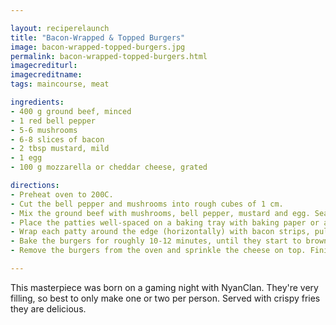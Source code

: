 ```yaml
---

layout: reciperelaunch
title: "Bacon-Wrapped & Topped Burgers"
image: bacon-wrapped-topped-burgers.jpg
permalink: bacon-wrapped-topped-burgers.html
imagecrediturl:
imagecreditname:
tags: maincourse, meat

ingredients:
- 400 g ground beef, minced
- 1 red bell pepper
- 5-6 mushrooms
- 6-8 slices of bacon
- 2 tbsp mustard, mild
- 1 egg
- 100 g mozzarella or cheddar cheese, grated

directions:
- Preheat oven to 200C.
- Cut the bell pepper and mushrooms into rough cubes of 1 cm.
- Mix the ground beef with mushrooms, bell pepper, mustard and egg. Season well. Form into burger patties (2-3).
- Place the patties well-spaced on a baking tray with baking paper or a deep dish.
- Wrap each patty around the edge (horizontally) with bacon strips, pulling a little tight. Make a thumb imprint in the center of the patty.
- Bake the burgers for roughly 10-12 minutes, until they start to brown on top and the bacon is beginning to crisp. 
- Remove the burgers from the oven and sprinkle the cheese on top. Finish baking until the cheese has melted fully.

---
```


This masterpiece was born on a gaming night with NyanClan. They're very filling, so best to only make one or two per person. Served with crispy fries they are delicious.